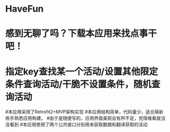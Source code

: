 # HaveFun
# 感到无聊了吗？下载本应用来找点事干吧！
# 指定key查找某一个活动/设置其他限定条件查询活动/干脆不设置条件，随机查询活动
#本应用采用了Retrofit2+MVP架构实现
#本应用结构简单，代码量少，适合萌新练手熟悉应用构建。
#由于是随便写的，应用界面美观会有所不足，觉得难看就当没看到
#本应用使用了两个公共接口分别用来获取数据和翻译获取的活动
